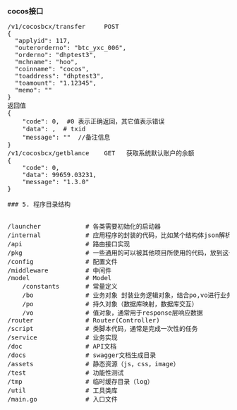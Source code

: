 ### cocos接口
<pre>
/v1/cocosbcx/transfer     POST
{
  "applyid": 117,
  "outerorderno": "btc_yxc_006",
  "orderno": "dhptest3",
  "mchname": "hoo",
  "coinname": "cocos",
  "toaddress": "dhptest3",
  "toamount": "1.12345",
  "memo": ""
}
返回值
{
    "code": 0,  #0 表示正确返回，其它值表示错误
    "data": ,  # txid
    "message": ""  //备注信息
}
/v1/cocosbcx/getblance    GET   获取系统默认账户的余额
{
    "code": 0,
    "data": 99659.03231,
    "message": "1.3.0"
}

### 5. 程序目录结构

<pre>
/launcher            # 各类需要初始化的启动器
/internal            # 应用程序的封装的代码，比如某个结构体json解析，http返回错误代码，某个应用私有的代码放到 /internal/myapp/ 目录下，多个应用通用的公共的代码，放到 /internal/common 之类的目录
/api                 # 路由接口实现
/pkg                 # 一些通用的可以被其他项目所使用的代码，放到这个目录下面
/config              # 配置文件 
/middleware          # 中间件
/model               # Model
    /constants       # 常量定义
    /bo              # 业务对象 封装业务逻辑对象，结合po,vo进行业务操作  
    /po              # 持久对象（数据库映射，数据库交互）
    /vo              # 值对象，通常用于response层响应数据   
/router              # Router(Controller)
/script              # 类脚本代码，通常是完成一次性的任务
/service             # 业务实现
/doc                 # API文档
/docs                # swagger文档生成目录
/assets              # 静态资源（js，css，image）
/test                # 功能性测试
/tmp                 # 临时缓存目录（log）
/util                # 工具类库
/main.go             # 入口文件